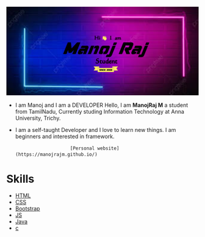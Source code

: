 ![image](manojraj.png)

* I am Manoj and I am a DEVELOPER
Hello, I am **ManojRaj M** a student from TamilNadu, Currently studing Information Technology at Anna University, Trichy.

* I am a self-taught Developer and I love to learn new things. I am beginners and interested  in framework.



                          [Personal website](https://manojrajm.github.io/)


# **Skills**
 * [HTML]()
 * [CSS]()
 * [Bootstrap]()
 * [JS]()
 * [Java]()
 * [c]()
